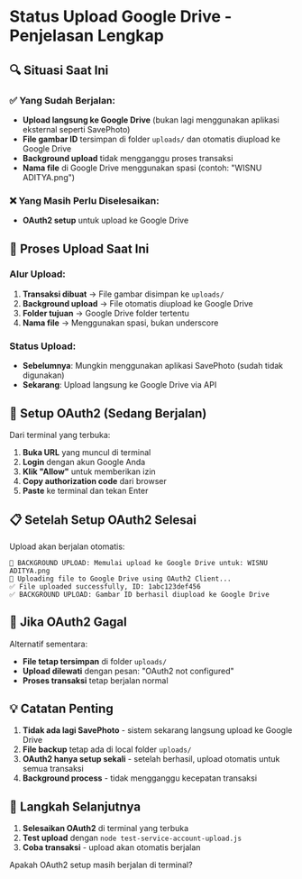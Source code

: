 # Status Upload Google Drive - Penjelasan Lengkap

## 🔍 Situasi Saat Ini

### ✅ **Yang Sudah Berjalan:**
- **Upload langsung ke Google Drive** (bukan lagi menggunakan aplikasi eksternal seperti SavePhoto)
- **File gambar ID** tersimpan di folder `uploads/` dan otomatis diupload ke Google Drive
- **Background upload** tidak mengganggu proses transaksi
- **Nama file** di Google Drive menggunakan spasi (contoh: "WISNU ADITYA.png")

### ❌ **Yang Masih Perlu Diselesaikan:**
- **OAuth2 setup** untuk upload ke Google Drive

## 🚀 Proses Upload Saat Ini

### Alur Upload:
1. **Transaksi dibuat** → File gambar disimpan ke `uploads/`
2. **Background upload** → File otomatis diupload ke Google Drive
3. **Folder tujuan** → Google Drive folder tertentu
4. **Nama file** → Menggunakan spasi, bukan underscore

### Status Upload:
- **Sebelumnya**: Mungkin menggunakan aplikasi SavePhoto (sudah tidak digunakan)
- **Sekarang**: Upload langsung ke Google Drive via API

## 🔧 Setup OAuth2 (Sedang Berjalan)

Dari terminal yang terbuka:
1. **Buka URL** yang muncul di terminal
2. **Login** dengan akun Google Anda
3. **Klik "Allow"** untuk memberikan izin
4. **Copy authorization code** dari browser
5. **Paste** ke terminal dan tekan Enter

## 📋 Setelah Setup OAuth2 Selesai

Upload akan berjalan otomatis:
```
🚀 BACKGROUND UPLOAD: Memulai upload ke Google Drive untuk: WISNU ADITYA.png
📁 Uploading file to Google Drive using OAuth2 Client...
✅ File uploaded successfully, ID: 1abc123def456
✅ BACKGROUND UPLOAD: Gambar ID berhasil diupload ke Google Drive
```

## 🔄 Jika OAuth2 Gagal

Alternatif sementara:
- **File tetap tersimpan** di folder `uploads/`
- **Upload dilewati** dengan pesan: "OAuth2 not configured"
- **Proses transaksi** tetap berjalan normal

## 💡 Catatan Penting

1. **Tidak ada lagi SavePhoto** - sistem sekarang langsung upload ke Google Drive
2. **File backup** tetap ada di local folder `uploads/`
3. **OAuth2 hanya setup sekali** - setelah berhasil, upload otomatis untuk semua transaksi
4. **Background process** - tidak mengganggu kecepatan transaksi

## 🎯 Langkah Selanjutnya

1. **Selesaikan OAuth2** di terminal yang terbuka
2. **Test upload** dengan `node test-service-account-upload.js`
3. **Coba transaksi** - upload akan otomatis berjalan

Apakah OAuth2 setup masih berjalan di terminal?
